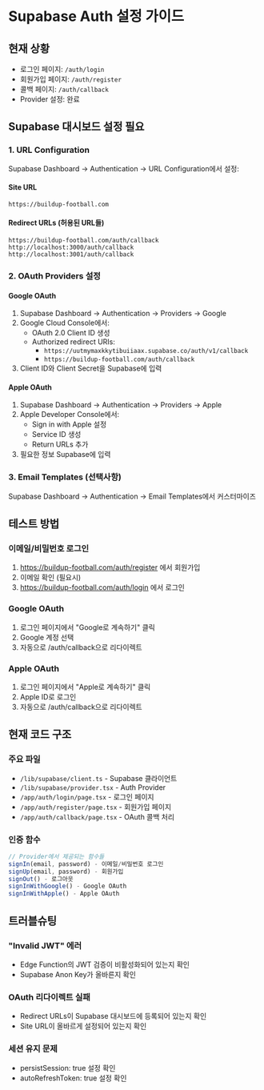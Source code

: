 # Supabase Auth 설정 가이드

## 현재 상황
- 로그인 페이지: `/auth/login`
- 회원가입 페이지: `/auth/register`
- 콜백 페이지: `/auth/callback`
- Provider 설정: 완료

## Supabase 대시보드 설정 필요

### 1. URL Configuration
Supabase Dashboard → Authentication → URL Configuration에서 설정:

#### Site URL
```
https://buildup-football.com
```

#### Redirect URLs (허용된 URL들)
```
https://buildup-football.com/auth/callback
http://localhost:3000/auth/callback
http://localhost:3001/auth/callback
```

### 2. OAuth Providers 설정

#### Google OAuth
1. Supabase Dashboard → Authentication → Providers → Google
2. Google Cloud Console에서:
   - OAuth 2.0 Client ID 생성
   - Authorized redirect URIs:
     - `https://uutmymaxkkytibuiiaax.supabase.co/auth/v1/callback`
     - `https://buildup-football.com/auth/callback`
3. Client ID와 Client Secret을 Supabase에 입력

#### Apple OAuth  
1. Supabase Dashboard → Authentication → Providers → Apple
2. Apple Developer Console에서:
   - Sign in with Apple 설정
   - Service ID 생성
   - Return URLs 추가
3. 필요한 정보 Supabase에 입력

### 3. Email Templates (선택사항)
Supabase Dashboard → Authentication → Email Templates에서 커스터마이즈

## 테스트 방법

### 이메일/비밀번호 로그인
1. https://buildup-football.com/auth/register 에서 회원가입
2. 이메일 확인 (필요시)
3. https://buildup-football.com/auth/login 에서 로그인

### Google OAuth
1. 로그인 페이지에서 "Google로 계속하기" 클릭
2. Google 계정 선택
3. 자동으로 /auth/callback으로 리다이렉트

### Apple OAuth
1. 로그인 페이지에서 "Apple로 계속하기" 클릭
2. Apple ID로 로그인
3. 자동으로 /auth/callback으로 리다이렉트

## 현재 코드 구조

### 주요 파일
- `/lib/supabase/client.ts` - Supabase 클라이언트
- `/lib/supabase/provider.tsx` - Auth Provider
- `/app/auth/login/page.tsx` - 로그인 페이지
- `/app/auth/register/page.tsx` - 회원가입 페이지
- `/app/auth/callback/page.tsx` - OAuth 콜백 처리

### 인증 함수
```typescript
// Provider에서 제공되는 함수들
signIn(email, password) - 이메일/비밀번호 로그인
signUp(email, password) - 회원가입
signOut() - 로그아웃
signInWithGoogle() - Google OAuth
signInWithApple() - Apple OAuth
```

## 트러블슈팅

### "Invalid JWT" 에러
- Edge Function의 JWT 검증이 비활성화되어 있는지 확인
- Supabase Anon Key가 올바른지 확인

### OAuth 리다이렉트 실패
- Redirect URLs이 Supabase 대시보드에 등록되어 있는지 확인
- Site URL이 올바르게 설정되어 있는지 확인

### 세션 유지 문제
- persistSession: true 설정 확인
- autoRefreshToken: true 설정 확인